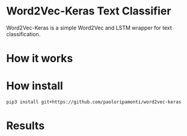 # Word2Vec-Keras Text Classifier
Word2Vec-Keras is a simple Word2Vec and LSTM wrapper for text classification.

# How it works


# How install
```git
pip3 install git+https://github.com/paoloripamonti/word2vec-keras
```

# Results 
